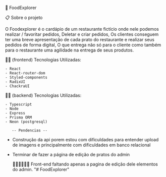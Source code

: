 🍕 FoodExplorer

📋 Sobre o projeto

O Foodexplorer é o cardápio de um restaurante fictício onde nele podemos realizar / favoritar pedidos, Deletar e criar pedidos,
Os clientes conseguem ter uma breve apresentação de cada prato do restaurante e realizar seus pedidos de forma digital, O que entrega não só para o cliente
como também para o restaurante uma agilidade na entrega de seus produtos.

👨‍💻 (frontend) Tecnologias Utilizadas:

```
- React
- React-router-dom
- Styled-components
- RadixUI
- ChackraUI
```

👨‍🔬 (backend) Tecnologias Utilizadas:

```
- Typescript
- Node
- Express
- Prisma ORM
- Neon (postgresql)
```

       -- Pendencias --

* Construção da api porem estou com dificuldades para entender upload de imagens e principalmente com dificuldades em banco relacional

* Terminar de fazer a página de edição de pratos do admin

     👩‍💻👩‍💻👩‍💻 Front-end faltando apenas a pagina de edição dele elementos do admin.
"# FoodExplorer" 

